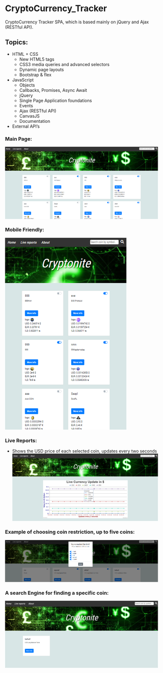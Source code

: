 # CryptoCurrency_Tracker

CryptoCurrency Tracker SPA, which is based mainly on jQuery and Ajax (RESTful API).

## Topics:

* HTML + CSS
  - New HTML5 tags
  - CSS3 media queries and advanced selectors
  - Dynamic page layouts
  - Bootstrap & flex
* JavaScript
  - Objects
  - Callbacks, Promises, Async Await
  - jQuery
  - Single Page Application foundations
  - Events
  - Ajax (RESTful API)
  - CanvasJS
  - Documentation
* External API’s

 

### Main Page:

![mainPage](./mainPage.png)



### Mobile Friendly:

![mobile](./mobile.png)




### Live Reports:
* Shows the USD price of each selected coin, updates every two seconds
![liveReports.png](./liveReports.png)



### Example of choosing coin restriction, up to five coins:

![modal](./modal.png)




### A search Engine for finding a specific coin:
![speicifcSearchExample](./search.png)












